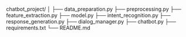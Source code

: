 chatbot_project/
│
├── data_preparation.py
├── preprocessing.py
├── feature_extraction.py
├── model.py
├── intent_recognition.py
├── response_generation.py
├── dialog_manager.py
├── chatbot.py
├── requirements.txt
└── README.md
